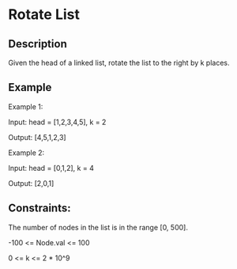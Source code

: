 # Rotate List
## Description

Given the head of a linked list, rotate the list to the right by k places.

## Example
Example 1:

Input: head = [1,2,3,4,5], k = 2

Output: [4,5,1,2,3]

Example 2:

Input: head = [0,1,2], k = 4

Output: [2,0,1]

## Constraints:

The number of nodes in the list is in the range [0, 500].

-100 <= Node.val <= 100

0 <= k <= 2 * 10^9